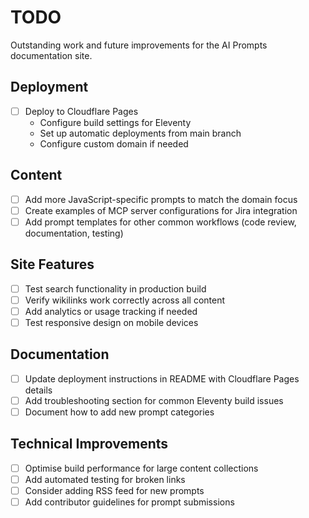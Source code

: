 # TODO

Outstanding work and future improvements for the AI Prompts documentation site.

## Deployment

- [ ] Deploy to Cloudflare Pages
  - Configure build settings for Eleventy
  - Set up automatic deployments from main branch
  - Configure custom domain if needed

## Content

- [ ] Add more JavaScript-specific prompts to match the domain focus
- [ ] Create examples of MCP server configurations for Jira integration
- [ ] Add prompt templates for other common workflows (code review, documentation, testing)

## Site Features

- [ ] Test search functionality in production build
- [ ] Verify wikilinks work correctly across all content
- [ ] Add analytics or usage tracking if needed
- [ ] Test responsive design on mobile devices

## Documentation

- [ ] Update deployment instructions in README with Cloudflare Pages details
- [ ] Add troubleshooting section for common Eleventy build issues
- [ ] Document how to add new prompt categories

## Technical Improvements

- [ ] Optimise build performance for large content collections
- [ ] Add automated testing for broken links
- [ ] Consider adding RSS feed for new prompts
- [ ] Add contributor guidelines for prompt submissions